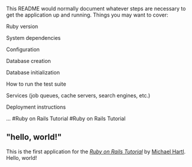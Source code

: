 This README would normally document whatever steps are necessary to get the application up and running.
Things you may want to cover:

Ruby version

System dependencies

Configuration

Database creation

Database initialization

How to run the test suite

Services (job queues, cache servers, search engines, etc.)

Deployment instructions

... #Ruby on Rails Tutorial
 #Ruby on Rails Tutorial

## "hello, world!"
This is the first application for the
[*Ruby on Rails Tutorial*](https://railstutorial.jp/)
by [Michael Hartl](http://www.michaelhartl.com/). Hello, world!